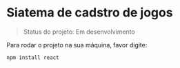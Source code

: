 <h1> Siatema de cadstro de jogos </h1>

> Status do projeto: Em desenvolvimento

Para rodar o projeto na sua máquina, favor digite:

```
npm install react
```
